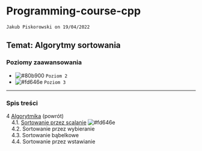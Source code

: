 # Programming-course-cpp

`Jakub Piskorowski on 19/04/2022`

## Temat: Algorytmy sortowania

### Poziomy zaawansowania

- ![#80b900](https://via.placeholder.com/15/80b900/000000?text=+) `Poziom 2`
- ![#fd646e](https://via.placeholder.com/15/fd646e/000000?text=+) `Poziom 3`

---

### Spis treści

4 [Algorytmika](../README.md) (powrót) \
&emsp;4.1. [Sortowanie przez scalanie](2-4-1-sortowanie-przez-scalanie/README.md) ![#fd646e](https://via.placeholder.com/15/fd646e/000000?text=+) \
&emsp;4.2. Sortowanie przez wybieranie \
&emsp;4.3. Sortowanie bąbelkowe \
&emsp;4.4. Sortowanie przez wstawianie 
